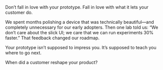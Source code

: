 Don’t fall in love with your prototype. Fall in love with what it lets your customer do.

We spent months polishing a device that was technically beautiful—and completely unnecessary for our early adopters. Then one lab told us: “We don’t care about the slick UI; we care that we can run experiments 30% faster.” That feedback changed our roadmap.

Your prototype isn’t supposed to impress you. It’s supposed to teach you where to go next.

When did a customer reshape your product?